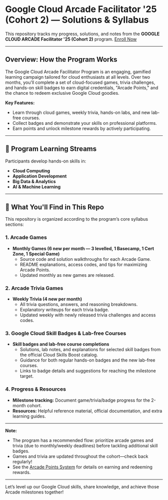 # Google Cloud Arcade Facilitator '25 (Cohort 2) — Solutions & Syllabus

This repository tracks my progress, solutions, and notes from the **GOOGLE CLOUD ARCADE Facilitator '25 (Cohort 2)** program.
[Enroll Now](https://rsvp.withgoogle.com/events/arcade-facilitator/home)

---

## Overview: How the Program Works

The Google Cloud Arcade Facilitator Program is an engaging, gamified learning campaign tailored for cloud enthusiasts at all levels. Over two months, you’ll complete a set of cloud-focused games, trivia challenges, and hands-on skill badges to earn digital credentials, "Arcade Points," and the chance to redeem exclusive Google Cloud goodies.

**Key Features:**
- Learn through cloud games, weekly trivia, hands-on labs, and new lab-free courses.
- Collect badges and demonstrate your skills on professional platforms.
- Earn points and unlock milestone rewards by actively participating.

---

## 🚀 Program Learning Streams

Participants develop hands-on skills in:
- **Cloud Computing**
- **Application Development**
- **Big Data & Analytics**
- **AI & Machine Learning**

---

## 📂 What You'll Find in This Repo

This repository is organized according to the program’s core syllabus sections:

### 1. Arcade Games
- **Monthly Games (6 new per month — 3 levelled, 1 Basecamp, 1 Cert Zone, 1 Special Game)**
  - Source code and solution walkthroughs for each Arcade Game.
  - README explanations, access codes, and tips for maximizing Arcade Points.
  - Updated monthly as new games are released.

### 2. Arcade Trivia Games
- **Weekly Trivia (4 new per month)**
  - All trivia questions, answers, and reasoning breakdowns.
  - Explanatory writeups for each trivia badge.
  - Updated weekly with newly released trivia challenges and access codes.

### 3. Google Cloud Skill Badges & Lab-free Courses
- **Skill badges and lab-free course completions**
  - Solutions, lab notes, and explanations for selected skill badges from the official Cloud Skills Boost catalog.
  - Guidance for both regular hands-on badges and the new lab-free courses.
  - Links to badge details and suggestions for reaching the milestone target.

### 4. Progress & Resources
- **Milestone tracking:** Document game/trivia/badge progress for the 2-month cohort.
- **Resources:** Helpful reference material, official documentation, and extra learning guides.

---

**Note:**  
- The program has a recommended flow: prioritize arcade games and trivia (due to monthly/weekly deadlines) before tackling additional skill badges.
- Games and trivia are updated throughout the cohort—check back regularly!
- See the [Arcade Points System](https://rsvp.withgoogle.com/events/arcade-facilitator/points-system) for details on earning and redeeming rewards.

---

Let’s level up our Google Cloud skills, share knowledge, and achieve those Arcade milestones together!
